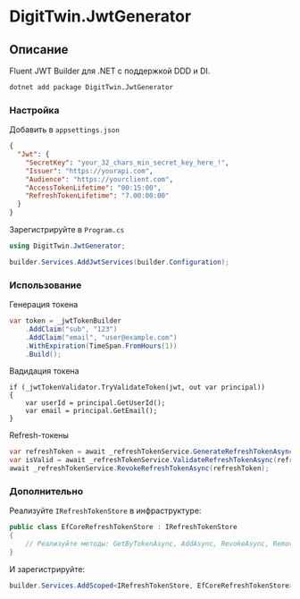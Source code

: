 ﻿# DigitTwin.JwtGenerator

## Описание
Fluent JWT Builder для .NET с поддержкой DDD и DI.

```bash
dotnet add package DigitTwin.JwtGenerator
```

### Настройка
Добавить в `appsettings.json`

```json
{
  "Jwt": {
    "SecretKey": "your_32_chars_min_secret_key_here_!",
    "Issuer": "https://yourapi.com",
    "Audience": "https://yourclient.com",
    "AccessTokenLifetime": "00:15:00",
    "RefreshTokenLifetime": "7.00:00:00"
  }
}
```

Зарегистрируйте в `Program.cs`

```csharp
using DigitTwin.JwtGenerator;

builder.Services.AddJwtServices(builder.Configuration);
```

### Использование
Генерация токена

```csharp
var token = _jwtTokenBuilder
    .AddClaim("sub", "123")
    .AddClaim("email", "user@example.com")
    .WithExpiration(TimeSpan.FromHours(1))
    .Build();
```

Вадидация токена

```cshsrp
if (_jwtTokenValidator.TryValidateToken(jwt, out var principal))
{
    var userId = principal.GetUserId();
    var email = principal.GetEmail();
}
```

Refresh-токены
```csharp
var refreshToken = await _refreshTokenService.GenerateRefreshTokenAsync("123");
var isValid = await _refreshTokenService.ValidateRefreshTokenAsync(refreshToken);
await _refreshTokenService.RevokeRefreshTokenAsync(refreshToken);
```

### Дополнительно
Реализуйте `IRefreshTokenStore` в инфраструктуре:

```csharp
public class EfCoreRefreshTokenStore : IRefreshTokenStore
{
    // Реализуйте методы: GetByTokenAsync, AddAsync, RevokeAsync, RemoveExpiredAsync
}
```

И зарегистрируйте:

```csharp
builder.Services.AddScoped<IRefreshTokenStore, EfCoreRefreshTokenStore>();
```